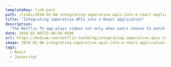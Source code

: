 ```yaml
---
templateKey: link-post
path: /links/2018-02-06-integrating-imperative-apis-into-a-react-application
title: "Integrating imperative APIs into a React application"
description:
  "The Netflix TV app plays videos not only when users choose to watch a title, but also while browsing to find something great to enjoy. When we rewrote our TV user interface in React, we set out to improve the developer experience of integrating video playback into the UI so we could more rapidly experiment with various video-centric user experiences."
date: 2018-02-06T23:40:58-0500
url: https://medium.com/netflix-techblog/integrating-imperative-apis-into-a-react-application-1257e1b45ac6
image: 2018-02-06-integrating-imperative-apis-into-a-react-application.png
tags:
  - React
  - Javascript
---
```

